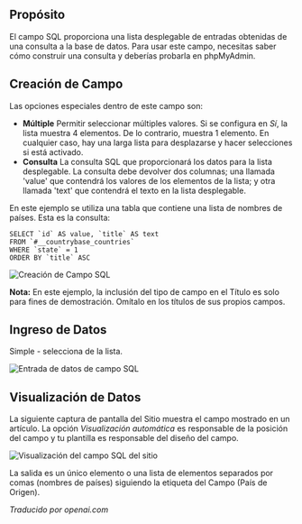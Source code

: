 <!-- Filename: J3.x:Adding_custom_fields/Sql_Field / Display title: Campo SQL -->

## Propósito

El campo SQL proporciona una lista desplegable de entradas obtenidas de una consulta a la base de datos. Para usar este campo, necesitas saber cómo construir una consulta y deberías probarla en phpMyAdmin.


## Creación de Campo

Las opciones especiales dentro de este campo son:

- **Múltiple** Permitir seleccionar múltiples valores. Si se configura en *Sí*, la lista
muestra 4 elementos. De lo contrario, muestra 1 elemento. En cualquier caso, hay una larga
lista para desplazarse y hacer selecciones si está activado.
- **Consulta** La consulta SQL que proporcionará los datos para la lista desplegable.
La consulta debe devolver dos columnas; una llamada 'value' que contendrá los
valores de los elementos de la lista; y otra llamada 'text' que contendrá el texto
en la lista desplegable.

En este ejemplo se utiliza una tabla que contiene una lista de nombres de países. Esta es
la consulta:
```
SELECT `id` AS value, `title` AS text
FROM `#__countrybase_countries`
WHERE `state` = 1
ORDER BY `title` ASC
```
![Creación de Campo SQL](../../../en/images/fields/fields-sql-edit.png)

**Nota:** En este ejemplo, la inclusión del tipo de campo en el Título es solo para
fines de demostración. Omítalo en los títulos de sus propios campos.

## Ingreso de Datos

Simple - selecciona de la lista.

![Entrada de datos de campo SQL](../../../en/images/fields/fields-sql-data-entry.png)


## Visualización de Datos

La siguiente captura de pantalla del Sitio muestra el campo mostrado en un artículo. La opción *Visualización automática* es responsable de la posición del campo y tu plantilla es responsable del diseño del campo.

![Visualización del campo SQL del sitio](../../../en/images/fields/fields-sql-site.png)

La salida es un único elemento o una lista de elementos separados por comas (nombres de países) siguiendo la etiqueta del Campo (País de Origen).

*Traducido por openai.com*  

